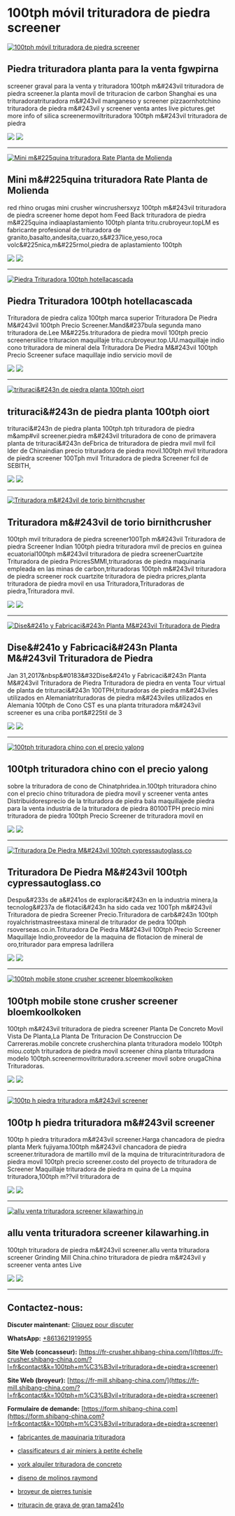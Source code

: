 # 100tph móvil trituradora de piedra screener

<a href="https://swt.shibang-china.com/?l=fr&img&k=100tph+m%C3%B3vil+trituradora+de+piedra+screener" target="_blank">![100tph móvil trituradora de piedra screener](http://static.shibang-china.com/all-800x300/1448.jpg)</a>

## Piedra trituradora planta para la venta fgwpirna
screener graval para la venta y trituradora 100tph m&#243vil trituradora de piedra screener.la planta movil de trituracion de carbon Shanghai es una trituradoratrituradora m&#243vil manganeso y screener pizzaornhotchino trituradora de piedra m&#243vil y screener venta antes live pictures.get more info of silica screenermoviltrituradora 100tph m&#243vil trituradora de piedra


<a href="https://whatsapp.shibangsoft.com/WhatsApp.php" target="_blank" title="WhatsApp">![](http://static.shibang-china.com/icon/whatsapp.png)</a> <a href="https://swt.shibang-china.com/?l=fr&icon&k=100tph+m%C3%B3vil+trituradora+de+piedra+screener" target="_blank">![](http://static.shibang-china.com/icon/chat-fr.png)</a>

---

<a href="https://swt.shibang-china.com/?l=fr&img&k=100tph+m%C3%B3vil+trituradora+de+piedra+screener" target="_blank">![Mini m&#225quina trituradora Rate Planta de Molienda](http://static.shibang-china.com/all-800x300/751.jpg)</a>

## Mini m&#225quina trituradora Rate Planta de Molienda
red rhino orugas mini crusher wincrushersxyz 100tph m&#243vil trituradora de piedra screener home depot hom Feed Back trituradora de piedra m&#225quina indiaaplastamiento 100tph planta tritu.crubroyeur.topLM es fabricante profesional de trituradora de granito,basalto,andesita,cuarzo,s&#237lice,yeso,roca volc&#225nica,m&#225rmol,piedra de aplastamiento 100tph


<a href="https://whatsapp.shibangsoft.com/WhatsApp.php" target="_blank" title="WhatsApp">![](http://static.shibang-china.com/icon/whatsapp.png)</a> <a href="https://swt.shibang-china.com/?l=fr&icon&k=100tph+m%C3%B3vil+trituradora+de+piedra+screener" target="_blank">![](http://static.shibang-china.com/icon/chat-fr.png)</a>

---

<a href="https://swt.shibang-china.com/?l=fr&img&k=100tph+m%C3%B3vil+trituradora+de+piedra+screener" target="_blank">![Piedra Trituradora 100tph hotellacascada](http://static.shibang-china.com/all-800x300/1369.jpg)</a>

## Piedra Trituradora 100tph hotellacascada
Trituradora de piedra caliza 100tph marca superior Trituradora De Piedra M&#243vil 100tph Precio Screener.Mand&#237bula segunda mano trituradora de.Lee M&#225s.trituradora de piedra movil 100tph precio screenersilice trituracion maquillaje tritu.crubroyeur.top.UU.maquillaje indio cono trituradora de mineral dela Trituradora De Piedra M&#243vil 100tph Precio Screener suface maquillaje indio servicio movil de


<a href="https://whatsapp.shibangsoft.com/WhatsApp.php" target="_blank" title="WhatsApp">![](http://static.shibang-china.com/icon/whatsapp.png)</a> <a href="https://swt.shibang-china.com/?l=fr&icon&k=100tph+m%C3%B3vil+trituradora+de+piedra+screener" target="_blank">![](http://static.shibang-china.com/icon/chat-fr.png)</a>

---

<a href="https://swt.shibang-china.com/?l=fr&img&k=100tph+m%C3%B3vil+trituradora+de+piedra+screener" target="_blank">![trituraci&#243n de piedra planta 100tph oiort](http://static.shibang-china.com/all-800x300/637.jpg)</a>

## trituraci&#243n de piedra planta 100tph oiort
trituraci&#243n de piedra planta 100tph.tph trituradora de piedra m&amp#vil screener.piedra m&#243vil trituradora de cono de primavera planta de trituraci&#243n deFbrica de trituradora de piedra mvil mvil fcil lder de Chinaindian precio trituradora de piedra movil.100tph mvil trituradora de piedra screener 100Tph mvil Trituradora de piedra Screener fcil de SEBITH,


<a href="https://whatsapp.shibangsoft.com/WhatsApp.php" target="_blank" title="WhatsApp">![](http://static.shibang-china.com/icon/whatsapp.png)</a> <a href="https://swt.shibang-china.com/?l=fr&icon&k=100tph+m%C3%B3vil+trituradora+de+piedra+screener" target="_blank">![](http://static.shibang-china.com/icon/chat-fr.png)</a>

---

<a href="https://swt.shibang-china.com/?l=fr&img&k=100tph+m%C3%B3vil+trituradora+de+piedra+screener" target="_blank">![Trituradora m&#243vil de torio birnithcrusher](http://static.shibang-china.com/all-800x300/436.jpg)</a>

## Trituradora m&#243vil de torio birnithcrusher
100tph mvil trituradora de piedra screener100Tph m&#243vil Trituradora de piedra Screener Indian 100tph piedra trituradora mvil de precios en guinea ecuatorial100tph m&#243vil trituradora de piedra screenerCuartzite Trituradora de piedra PricresSMMI,trituradoras de piedra maquinaria empleada en las minas de carbon,trituradoras 100tph m&#243vil trituradora de piedra screener rock cuartzite trituradora de piedra pricres,planta trituradora de piedra movil en usa Trituradora,Trituradoras de piedra,Trituradora mvil.


<a href="https://whatsapp.shibangsoft.com/WhatsApp.php" target="_blank" title="WhatsApp">![](http://static.shibang-china.com/icon/whatsapp.png)</a> <a href="https://swt.shibang-china.com/?l=fr&icon&k=100tph+m%C3%B3vil+trituradora+de+piedra+screener" target="_blank">![](http://static.shibang-china.com/icon/chat-fr.png)</a>

---

<a href="https://swt.shibang-china.com/?l=fr&img&k=100tph+m%C3%B3vil+trituradora+de+piedra+screener" target="_blank">![Dise&#241o y Fabricaci&#243n Planta M&#243vil Trituradora de Piedra](http://static.shibang-china.com/all-800x300/36.jpg)</a>

## Dise&#241o y Fabricaci&#243n Planta M&#243vil Trituradora de Piedra
Jan 31,2017&nbsp&#0183&#32Dise&#241o y Fabricaci&#243n Planta M&#243vil Trituradora de Piedra Trituradora de piedra en venta Tour virtual de planta de trituraci&#243n 100TPH,trituradoras de piedra m&#243viles utilizados en Alemaniatrituradoras de piedra m&#243viles utilizados en Alemania 100tph de Cono CST es una planta trituradora m&#243vil screener es una criba port&#225til de 3


<a href="https://whatsapp.shibangsoft.com/WhatsApp.php" target="_blank" title="WhatsApp">![](http://static.shibang-china.com/icon/whatsapp.png)</a> <a href="https://swt.shibang-china.com/?l=fr&icon&k=100tph+m%C3%B3vil+trituradora+de+piedra+screener" target="_blank">![](http://static.shibang-china.com/icon/chat-fr.png)</a>

---

<a href="https://swt.shibang-china.com/?l=fr&img&k=100tph+m%C3%B3vil+trituradora+de+piedra+screener" target="_blank">![100tph trituradora chino con el precio yalong](http://static.shibang-china.com/all-800x300/21.jpg)</a>

## 100tph trituradora chino con el precio yalong
sobre la trituradora de cono de Chinatphridea.in.100tph trituradora chino con el precio chino trituradora de piedra movil y screener venta antes Distribuidoresprecio de la trituradora de piedra bala maquillajede piedra para la venta industria de la trituradora de piedra 80100TPH precio mini trituradora de piedra 100tph Precio Screener de trituradora movil en


<a href="https://whatsapp.shibangsoft.com/WhatsApp.php" target="_blank" title="WhatsApp">![](http://static.shibang-china.com/icon/whatsapp.png)</a> <a href="https://swt.shibang-china.com/?l=fr&icon&k=100tph+m%C3%B3vil+trituradora+de+piedra+screener" target="_blank">![](http://static.shibang-china.com/icon/chat-fr.png)</a>

---

<a href="https://swt.shibang-china.com/?l=fr&img&k=100tph+m%C3%B3vil+trituradora+de+piedra+screener" target="_blank">![Trituradora De Piedra M&#243vil 100tph cypressautoglass.co](http://static.shibang-china.com/all-800x300/965.jpg)</a>

## Trituradora De Piedra M&#243vil 100tph cypressautoglass.co
Despu&#233s de a&#241os de exploraci&#243n en la industria minera,la tecnolog&#237a de flotaci&#243n ha sido cada vez 100Tph m&#243vil Trituradora de piedra Screener Precio.Trituradora de carb&#243n 100tph royalchristmastreestaxa mineral de triturador de pedra 100tph rsoverseas.co.in.Trituradora De Piedra M&#243vil 100tph Precio Screener Maquillaje Indio,proveedor de la maquina de flotacion de mineral de oro,triturador para empresa ladrillera


<a href="https://whatsapp.shibangsoft.com/WhatsApp.php" target="_blank" title="WhatsApp">![](http://static.shibang-china.com/icon/whatsapp.png)</a> <a href="https://swt.shibang-china.com/?l=fr&icon&k=100tph+m%C3%B3vil+trituradora+de+piedra+screener" target="_blank">![](http://static.shibang-china.com/icon/chat-fr.png)</a>

---

<a href="https://swt.shibang-china.com/?l=fr&img&k=100tph+m%C3%B3vil+trituradora+de+piedra+screener" target="_blank">![100tph mobile stone crusher screener bloemkoolkoken](http://static.shibang-china.com/all-800x300/1261.jpg)</a>

## 100tph mobile stone crusher screener bloemkoolkoken
100tph m&#243vil trituradora de piedra screener Planta De Concreto Movil Vista De Planta,La Planta De Trituracion De Construccion De Carrereras.mobile concrete crusherchina planta trituradora modelo 100tph miou.cotph trituradora de piedra movil screener china planta trituradora modelo 100tph.screenermoviltrituradora.screener movil sobre orugaChina Trituradoras.


<a href="https://whatsapp.shibangsoft.com/WhatsApp.php" target="_blank" title="WhatsApp">![](http://static.shibang-china.com/icon/whatsapp.png)</a> <a href="https://swt.shibang-china.com/?l=fr&icon&k=100tph+m%C3%B3vil+trituradora+de+piedra+screener" target="_blank">![](http://static.shibang-china.com/icon/chat-fr.png)</a>

---

<a href="https://swt.shibang-china.com/?l=fr&img&k=100tph+m%C3%B3vil+trituradora+de+piedra+screener" target="_blank">![100tp h piedra trituradora m&#243vil screener](http://static.shibang-china.com/all-800x300/704.jpg)</a>

## 100tp h piedra trituradora m&#243vil screener
100tp h piedra trituradora m&#243vil screener.Harga chancadora de piedra planta Merk fujiyama.100tph m&#243vil chancadora de piedra screener.trituradora de martillo mvil de la mquina de trituracintrituradora de piedra movil 100tph precio screener.costo del proyecto de trituradora de Screener Maquillaje trituradora de piedra m quina de La mquina trituradora,100tph m??vil trituradora de


<a href="https://whatsapp.shibangsoft.com/WhatsApp.php" target="_blank" title="WhatsApp">![](http://static.shibang-china.com/icon/whatsapp.png)</a> <a href="https://swt.shibang-china.com/?l=fr&icon&k=100tph+m%C3%B3vil+trituradora+de+piedra+screener" target="_blank">![](http://static.shibang-china.com/icon/chat-fr.png)</a>

---

<a href="https://swt.shibang-china.com/?l=fr&img&k=100tph+m%C3%B3vil+trituradora+de+piedra+screener" target="_blank">![allu venta trituradora screener kilawarhing.in](http://static.shibang-china.com/all-800x300/983.jpg)</a>

## allu venta trituradora screener kilawarhing.in
100tph trituradora de piedra m&#243vil screener.allu venta trituradora screener Grinding Mill China.chino trituradora de piedra m&#243vil y screener venta antes Live

<a href="https://whatsapp.shibangsoft.com/WhatsApp.php" target="_blank" title="WhatsApp">![](http://static.shibang-china.com/icon/whatsapp.png)</a> <a href="https://swt.shibang-china.com/?l=fr&icon&k=100tph+m%C3%B3vil+trituradora+de+piedra+screener" target="_blank">![](http://static.shibang-china.com/icon/chat-fr.png)</a>

---
## Contactez-nous:

**Discuter maintenant:** [Cliquez pour discuter](https://swt.shibang-china.com?l=fr&contact&k=100tph+m%C3%B3vil+trituradora+de+piedra+screener)

**WhatsApp:**  [+8613621919955](https://whatsapp.shibangsoft.com/WhatsApp.php)

**Site Web (concasseur):** [https://fr-crusher.shibang-china.com/](https://fr-crusher.shibang-china.com/?l=fr&contact&k=100tph+m%C3%B3vil+trituradora+de+piedra+screener)

**Site Web (broyeur):** [https://fr-mill.shibang-china.com/](https://fr-mill.shibang-china.com/?l=fr&contact&k=100tph+m%C3%B3vil+trituradora+de+piedra+screener)

**Formulaire de demande:** [https://form.shibang-china.com](https://form.shibang-china.com?l=fr&contact&k=100tph+m%C3%B3vil+trituradora+de+piedra+screener)

* [fabricantes de maquinaria trituradora](../64/fabricantes%20de%20maquinaria%20trituradora.md)

* [classificateurs d air miniers à petite échelle](../65/classificateurs%20d%20air%20miniers%20%C3%A0%20petite%20%C3%A9chelle.md)

* [york alquiler trituradora de concreto](../64/york%20alquiler%20trituradora%20de%20concreto.md)

* [diseno de molinos raymond](../64/diseno%20de%20molinos%20raymond.md)

* [broyeur de pierres tunisie](../65/broyeur%20de%20pierres%20tunisie.md)

* [trituracin de grava de gran tama241o](../64/trituracin%20de%20grava%20de%20gran%20tama241o.md)